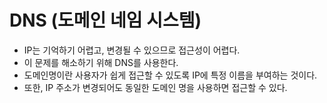 # DNS (도메인 네임 시스템)
* IP는 기억하기 어렵고, 변경될 수 있으므로 접근성이 어렵다.
* 이 문제를 해소하기 위해 DNS를 사용한다.
* 도메인명이란 사용자가 쉽게 접근할 수 있도록 IP에 특정 이름을 부여하는 것이다.
* 또한, IP 주소가 변경되어도 동일한 도메인 명을 사용하면 접근할 수 있다.